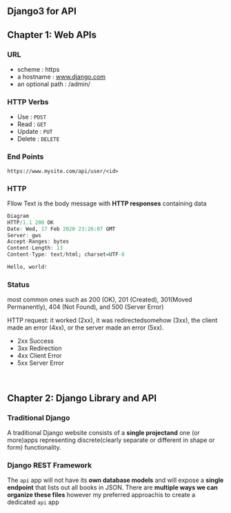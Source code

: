 ## Django3 for API

## Chapter 1: Web APIs

### URL

- scheme : https
- a hostname : www.django.com
- an optional path : /admin/

### HTTP Verbs

- Use : `POST`
- Read : `GET`
- Update : `PUT`
- Delete : `DELETE`

### End Points

`https://www.mysite.com/api/user/<id>`

### HTTP

Fllow Text is the body message with **HTTP responses** containing data

```r
Diagram
HTTP/1.1 200 OK
Date: Wed, 17 Feb 2020 23:26:07 GMT
Server: gws
Accept-Ranges: bytes
Content-Length: 13
Content-Type: text/html; charset=UTF-8

Hello, world!
```

### Status

most common ones such as 200 (OK), 201 (Created), 301(Moved Permanently), 404 (Not Found), and 500 (Server Error)

HTTP request: it worked (2xx), it was redirectedsomehow (3xx), the client made an error (4xx), or the server made an error (5xx).

- 2xx Success
- 3xx Redirection
- 4xx Client Error
- 5xx Server Error

<br/>

## Chapter 2: Django Library and API

### Traditional Django

A traditional Django website consists of a **single projectand** one (or more)apps representing discrete(clearly separate or different in shape or form) functionality.


### Django REST Framework

The `api` app will not have its **own database models** and will expose a **single endpoint** that lists out all books in JSON. There are **multiple ways we can organize these files** however my preferred approachis to create a dedicated `api` app